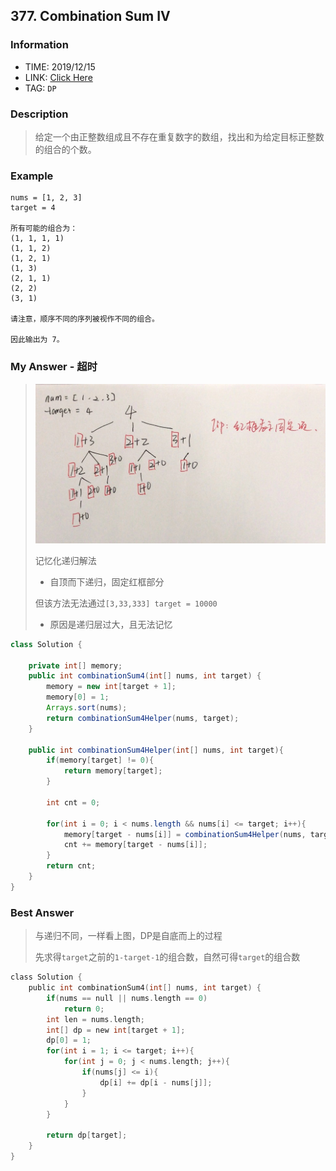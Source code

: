 ## 377. Combination Sum IV

### Information

* TIME: 2019/12/15
* LINK: [Click Here](https://leetcode-cn.com/problems/combination-sum-iv/)
* TAG: `DP`

### Description

> 给定一个由正整数组成且不存在重复数字的数组，找出和为给定目标正整数的组合的个数。

### Example

```text
nums = [1, 2, 3]
target = 4

所有可能的组合为：
(1, 1, 1, 1)
(1, 1, 2)
(1, 2, 1)
(1, 3)
(2, 1, 1)
(2, 2)
(3, 1)

请注意，顺序不同的序列被视作不同的组合。

因此输出为 7。
```

### My Answer - 超时

> ![alt](../../img/20191215.jpg)
>
> 记忆化递归解法
>
> * 自顶而下递归，固定红框部分
>
> 但该方法无法通过`[3,33,333] target = 10000` 
>
> * 原因是递归层过大，且无法记忆

```java
class Solution {
    
    private int[] memory;
    public int combinationSum4(int[] nums, int target) {
        memory = new int[target + 1];
        memory[0] = 1;
        Arrays.sort(nums);
        return combinationSum4Helper(nums, target);
    }
    
    public int combinationSum4Helper(int[] nums, int target){
        if(memory[target] != 0){
            return memory[target];
        }
        
        int cnt = 0;
        
        for(int i = 0; i < nums.length && nums[i] <= target; i++){
            memory[target - nums[i]] = combinationSum4Helper(nums, target - nums[i]);
            cnt += memory[target - nums[i]];
        }
        return cnt;
    }
}
```

### Best Answer

> 与递归不同，一样看上图，DP是自底而上的过程
>
> 先求得`target`之前的`1-target-1`的组合数，自然可得`target`的组合数

```c
class Solution {
    public int combinationSum4(int[] nums, int target) {
        if(nums == null || nums.length == 0)
            return 0;
        int len = nums.length;
        int[] dp = new int[target + 1];
        dp[0] = 1;
        for(int i = 1; i <= target; i++){
            for(int j = 0; j < nums.length; j++){
                if(nums[j] <= i){
                    dp[i] += dp[i - nums[j]];
                }
            }
        }
        
        return dp[target];
    }
}
```

